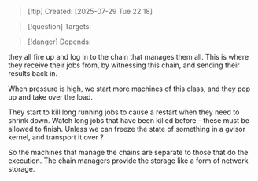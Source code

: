 
>[!tip] Created: [2025-07-29 Tue 22:18]

>[!question] Targets: 

>[!danger] Depends: 

they all fire up and log in to the chain that manages them all.  This is where they receive their jobs from, by witnessing this chain, and sending their results back in.

When pressure is high, we start more machines of this class, and they pop up and take over the load.

They start to kill long running jobs to cause a restart when they need to shrink down.
Watch long jobs that have been killed before - these must be allowed to finish.
Unless we can freeze the state of something in a gvisor kernel, and transport it over ?

So the machines that manage the chains are separate to those that do the execution.  The chain managers provide the storage like a form of network storage.